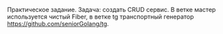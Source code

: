 Практическое задание.
Задача: создать CRUD сервис.
В ветке мастер используется чистый Fiber, в ветке tg транспортный генератор https://github.com/seniorGolang/tg.
